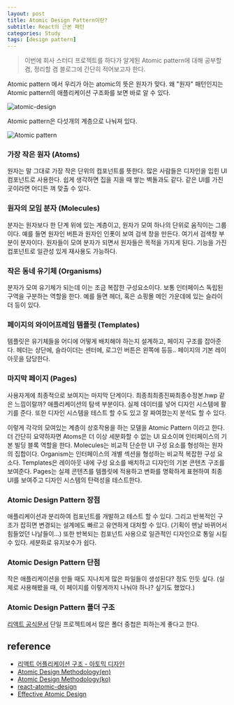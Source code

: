```yaml
---
layout: post
title: Atomic Design Pattern이란?
subtitle: React의 근본 패턴
categories: Study
tags: [design pattern]
---
```


> 이번에 회사 스터디 프로젝트를 하다가 알게된 Atomic pattern에 대해 공부할 겸, 정리할 겸 블로그에 간단히 적어보고자 한다.

Atomic pattern 에서 우리가 아는 atomic의 뜻은 원자가 맞다. 왜 "원자" 패턴인지는 Atomic pattern의 애플리케이션 구조화를 보면 바로 알 수 있다.

![atomic-design](https://bradfrost.com/wp-content/uploads/2013/06/atomic-design.png)

Atomic pattern은 다섯개의 계층으로 나눠져 있다.

![Atomic pattern](http://bradfrost.com/wp-content/uploads/2015/12/atomic-gif-3.gif)

### 가장 작은 원자 (Atoms)

원자는 말 그대로 가장 작은 단위의 컴포넌트를 뜻한다. 많은 사람들은 디자인을 입힌 UI 컴포넌트로 사용한다. 쉽게 생각하면 집을 지을 때 쌓는 벽돌과도 같다. 같은 UI를 가진 곳이라면 어디든 껴 맞출 수 있다.

### 원자의 모임 분자 (Molecules)

분자는 원자보다 한 단계 위에 있는 계층이고, 원자가 모여 하나의 단위로 움직이는 그룹이다. 예를 들면 원자인 버튼과 원자인 인폿이 보여 검색 창을 만든다. 여기서 검색창 부분이 분자이다. 원자들이 모여 분자가 되면서 원자들은 목적을 가지게 된다. 기능을 가진 컵포넌트로 일관성 있게 재사용도 가능하다.

### 작은 동네 유기체 (Organisms)

분자가 모여 유기체가 되는데 이는 조금 복잡한 구성요소이다. 보통 인터페이스 독립된 구역을 구분하는 역할을 한다. 예를 들면 헤더, 혹은 쇼핑몰 메인 가운데에 있는 슬라이더 등이 있다.

### 페이지의 와이어프레임 템플릿 (Templates)

템플릿은 유기체들을 어디에 어떻게 배치해야 하는지 설계하고, 페이지 구조를 잡아준다. 헤더는 상단에, 슬라이더는 센터에, 로그인 버튼은 왼쪽에 등등.. 페이지의 기본 레이아웃을 담당한다.

### 마지막 페이지 (Pages)

사용자게에 최종적으로 보여지는 마지막 단계이다. 최종최최종진짜최종수정본.hwp 같은 느낌이랄까? 애플리케이션의 탐색 부분이다. 실제 데이터를 넣어 디자인 시스템에 활기를 준다. 또한 디자인 시스템을 테스트 할 수도 있고 잘 짜여졌는지 분석도 할 수 있다.

이렇게 각각의 모여있는 계층이 상호작용을 하는 모델을 Atomic Pattern 이라고 한다. 더 간단히 요약하자면
Atoms은 더 이상 세분화할 수 없는 UI 요소이며 인터페이스의 기본 빌딩 블록 역할을 한다.
Molecules는 비교적 단순한 UI 구성 요소를 형성하는 원자의 집합이다.
Organism는 인터페이스의 개별 섹션을 형성하는 비교적 복잡한 구성 요소다.
Templates은 레이아웃 내에 구성 요소를 배치하고 디자인의 기본 콘텐츠 구조를 보여준다.
Pages는 실제 콘텐츠를 템플릿에 적용하고 변화를 명확하게 표현하여 최종 UI를 보여주고 디자인 시스템의 탄력성을 테스트한다.

### Atomic Design Pattern 장점

애플리케이션과 분리하여 컴포넌트를 개발하고 테스트 할 수 있다. 그리고 반복적인 구조가 잡히면 변경되는 설계에도 빠르고 유연하게 대처할 수 있다. (기획이 맨날 바뀌어서 힘들었던 나날들이...) 또한 반복되는 컴포넌트 사용으로 일관적인 디자인으로 통일 시킬 수 있다. 세분화로 유지보수가 쉽다.

### Atomic Design Pattern 단점

작은 애플리케이션을 만들 때도 지나치게 많은 파일들이 생성된다? 정도 인듯 싶다. (실제로 사용해봤을 때, 이 페이지를 이렇게까지 나눠야 하나? 싶기도 했었다.)

### Atomic Design Pattern 폴더 구조

[리액트 공식문서](https://ko.reactjs.org/docs/faq-structure.html#avoid-too-much-nesting) 단일 프로젝트에서 많은 폴더 중첩은 피하는게 좋다고 한다.

## reference

- [리액트 어플리케이션 구조 - 아토믹 디자인](https://ui.toast.com/weekly-pick/ko_20200213)
- [Atomic Design Methodology(en)](https://atomicdesign.bradfrost.com/chapter-2/)
- [Atomic Design Methodology(ko)](https://velog.io/@seob/Atomic-Design-Methodology-22)
- [react-atomic-design](https://github.com/danilowoz/react-atomic-design)
- [Effective Atomic Design](https://kciter.so/posts/effective-atomic-design)
